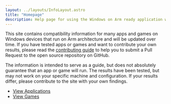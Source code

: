 ```yaml
---
layout: ../layouts/InfoLayout.astro
title: "Homepage"
description: Help page for using the Windows on Arm ready application website.
---
```


This site contains compatibility information for many apps and games on Windows devices that run on Arm architecture and will be updated over time. If you have tested apps or games and want to contribute your own results, please read the [contributing guide](/contributing) to help you to submit a Pull Request to the open source repository on GitHub.

The information is intended to serve as a guide, but does not absolutely guarantee that an app or game will run. The results have been tested, but may not work on your specific machine and configuration. If your results differ, please contribute to the site with your own findings.

<ul
  class="max-w-5xl mx-auto flex flex-col md:flex-row justify-center items-center text-xl font-bold gap-8 list-none no-underline mt-12"
>
  <li>
    <a
      class="border-white border-2 px-4 py-2 rounded-xl hover:bg-white hover:text-black no-underline"
      href="/applications/">View Applications</a
    >
  </li>
  <li>
    <a
      class="border-white border-2 px-4 py-2 rounded-xl hover:bg-white hover:text-black no-underline"
      href="/games/">View Games</a
    >
  </li>
</ul>
